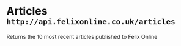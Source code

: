 <div class="page-header">
    <h1>Articles <small><code>http://api.felixonline.co.uk/articles</code></small></h1>
</div>

Returns the 10 most recent articles published to Felix Online

